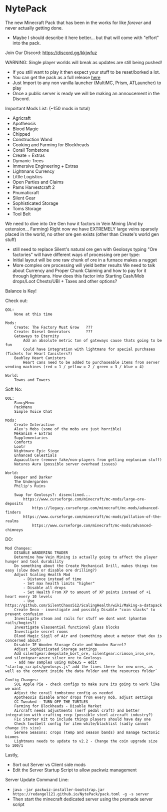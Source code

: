 # NytePack
The new Minecraft Pack that has been in the works for like *forever* and never actually getting done.
- Maybe I should describe it here better... but that will come with "effort" into the pack.

Join Our Discord: https://discord.gg/kkjwfuz

WARNING: Single player worlds will break as updates are still being pushed!
- If you still want to play it then expect your stuff to be reset/borked a lot.
- You can get the pack as a full release [here](https://github.com/RedAngel121/NytePack/releases/download/NytePack/NytePack_Installer.zip)
- Just Import to any non vanilla launcher (MultiMC, Prism, ATLauncher) to play
- Once a public server is ready we will be making an annoucement in the Discord.

Important Mods List: (~150 mods in total)

- Agricraft
- Apotheosis
- Blood Magic
- Chipped
- Construction Wand
- Cooking and Farming for Blockheads
- Corail Tombstone
- Create + Extras
- Dymanic Trees
- Immersive Engineering + Extras
- Lightmans Currency
- Little Logistics
- Open Parties and Claims
- Pams Harvestcraft 2
- Pnumaticraft
- Silent Gear
- Sophisticated Storage
- Toms Storage
- Tool Belt

We need to dive into Ore Gen how it factors in Vein Mining (And by extension... Farming)
Right now we have EXTREMELY large veins sparsely placed in the world, no other ore gen exists (other than Create's world gen stuff)
- still need to replace Silent's natural ore gen with Geolosys typing
"Ore factories" will have different ways of processing ore per type:
- Initial layout will be one raw chunk of ore in a furnace makes a nugget
- More complex ore processing will yield better results
We need to talk about Currency and Proper Chunk Claiming and how to pay for it through lightmans.
How does this factor into Starting Cash/Mob drops/Loot Chests/UBI + Taxes and other options?

Balance is Key!

Check out:

    QOL:
        None at this time

    Mods:
        Create: The Factory Must Grow   ???
        Create: Diesel Generators       ???
        Gateways to Eternity
            Add an absolute metric ton of gateways cause thats going to be fun
            Could have integration with lightmans for special purchases (Tickets for Heart Canisters?)
        Baubley Heart Canisters
            Heart cans need to be added to purchaseable items from server vending machines (red = 1 / yellow = 2 / green = 3 / blue = 4)

    World:
        Towns and Towers

Soft No:

    QOL:
        FancyMenu
        PackMenu
        Simple Voice Chat

    Mods:
        Create Interactive
        Alex's Mobs (some of the mobs are just horrible)
        Mekanism + Extras
        Supplementaries
        Comforts
        Lootr
        Nightmare Epic Siege
        Enhanced Celestials
        Aquaculture (remove fake/non-players from getting neptunium stuff)
        Natures Aura (possible server overhead issues)

    World:
        Deeper and Darker
        The Undergarden
        Philip's Ruins

        Swap for Geolosys?: disenclined...
            https://www.curseforge.com/minecraft/mc-mods/large-ore-deposits
                https://legacy.curseforge.com/minecraft/mc-mods/advanced-finders
            https://www.curseforge.com/minecraft/mc-mods/pollution-of-the-realms
                https://www.curseforge.com/minecraft/mc-mods/advanced-chimneys

DO:

    Mod Changes:
        DISABLE WANDERING TRADER
        Determine how Vein Mining is actually going to affect the player hunger and tool durability
        Do something about the Create Mechanical Drill, makes things too easy (slow down or disable ore drilling?)
        Adjust Scaling Health Mod
            - Distance instead of time
            - Set max health limits "higher"
            - Disable all drops
            - Set Health From XP to amount of XP points instead of +1 heart every 10 levels
            - Use https://github.com/SilentChaos512/ScalingHealth/wiki/Making-a-datapack
        Create Deco - investigate and possibly Disable "coin stacks" to prevent confusion
        Investigate steam and rails for stuff we dont want (phantom rails/bogies?)
        Investigate Glassential functional glass blocks
        Investigate secret rooms
        Blood Magic Sigil of Air and (something about a meteor that dev is concerned about)
        Disable IE Wooden Storage Crate and Wooden Barrel?
        Adjust Sophisticated Storage settings
        Add silentgear:deepslate_bort_ore, silentgear:crimson_iron_ore, and silentgear:azure_silver_ore to Geolosys
        - add new samples using KubeJS = edit "startup_scripts/geolosys.js" add the lines there for new ores, as well as the content inside the data folder and the resources folder`

    Config Changes:
        SOL Apple Pie - check configs to make sure its going to work like we want
        Adjust the corail tombstone config as needed
        Apotheosis disable armor drops from every mob, adjust settings
        CC Tweaked - TURN OFF THE TURTLES
        Farming for Blockheads - Disable Market
        Aircraft needs adjustments (nerf pedal craft) and better integration with crafting recp (possible steel aircraft industry?)
        Fix Starter Kit to include things players should have day one
        Check toolbelt config for item white/blacklist (sadly cannot change its size)
        Serene Seasons: crops (temp and season bands) and manage tectonic biomes
        Lightmans needs to update to v2.2 - Change the coin upgrade size to 100/1

Lastly, 
- Sort out Server vs Client side mods
- Edit the Server Startup Script to allow packwiz management

Server Update Command Line:
- `java -jar packwiz-installer-bootstrap.jar https://redangel121.github.io/NytePack/pack.toml -g -s server`
- Then start the minecraft dedicated server using the premade server script